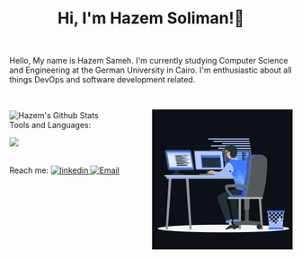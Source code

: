 <h1 align="center">Hi, I'm Hazem Soliman!👋</h1>
<br>
<p> Hello, My name is Hazem Sameh. I'm currently studying Computer Science and Engineering at the German University in Cairo. I'm enthusiastic about all things DevOps and software development related. </p>
<br>
<p><img align="right" src="https://github.com/HazemSoliman9/HazemSoliman/blob/main/animation_500_kxa883sd.gif" width=250 /></p>


<img align="center" src="https://github-readme-stats.vercel.app/api?username=HazemSoliman9&show_icons=true&title_color=fff&icon_color=79ff97&text_color=efefef&bg_color=24292e&include_all_commits=true&theme=radical" alt="Hazem's Github Stats">
<br>
Tools and Languages:
<p>
  <a href="https://skillicons.dev">
    <img src="https://skillicons.dev/icons?i=git,kubernetes,docker,aws,azure,arduino,bash,githubactions,java,js,html,css,linux,mongodb,typescript,react,nodejs,express,powershell,py&perline=9" />
  </a>
</p>
<br>
Reach me:

<a href="https://www.linkedin.com/in/hazem-sameh-3543091a6/" target="_blank">
<img src=https://img.shields.io/badge/linkedin-%231E77B5.svg?&style=for-the-badge&logo=linkedin&logoColor=white alt=linkedin style="margin-bottom: 5px;" />
</a>

  <a href="mailto:hazemsamehhh@gmail.com" target="_blank">
<img src="https://img.shields.io/badge/Gmail-D14836?style=for-the-badge&logo=gmail&logoColor=white" alt=Email style="margin-bottom: 5px;" />
</a> 
